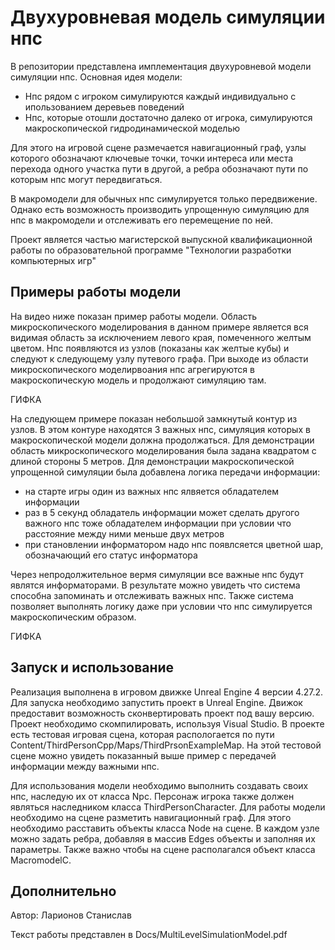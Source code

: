 # Двухуровневая модель симуляции нпс
В репозитории представлена имплементация двухуровневой модели симуляции нпс.
Основная идея модели: 
- Нпс рядом с игроком симулируются каждый индивидуально с ипользованием деревьев поведений
- Нпс, которые отошли достаточно далеко от игрока, симулируются макроскопической гидродинамической моделью

Для этого на игровой сцене размечается навигационный граф, узлы которого обозначают ключевые точки, точки интереса или места перехода одного участка пути в другой, а ребра обозначают пути по которым нпс могут передвигаться.

В макромодели для обычных нпс симулируется только передвижение. Однако есть возможность производить упрощенную симуляцию для нпс в макромодели и отслеживать его перемещение по ней.

Проект является частью магистерской выпускной квалификационной работы по образовательной программе "Технологии разработки компьютерных игр"

## Примеры работы модели
На видео ниже показан пример работы модели.  Область микроскопического моделирования в данном примере является вся видимая область за исключением левого края, помеченного желтым цветом. 
Нпс появляются из узлов (показаны как желтые кубы) и следуют к следующему узлу путевого графа. При выходе из области микроскопического моделирвоания нпс агрегируются в макроскопическую модель и продолжают симуляцию там.

ГИФКА

На следующем примере показан небольшой замкнутый контур из узлов. В этом контуре находятся 3 важных нпс, симуляция которых в макроскопической модели должна продолжаться. Для демонстрации область микроскопического моделирования была задана квадратом с длиной стороны 5 метров.
Для демонстрации макроскопической упрощенной симуляции была добавлена логика передачи информации:
  - на старте игры один из важных нпс ялвяется обладателем информации
  - раз в 5 секунд обладатель информации может сделать другого важного нпс тоже обладателем информации при условии что расстояние между ними меньше двух метров
  - при становлении информатором надо нпс появлсяется цветной шар, обозначающий его статус информатора

Через непродолжительное вермя симуляции все важные нпс будут являтся информаторами.
В результате можно увидеть что система способна запоминать и отслеживать важных нпс. Также система позволяет выполнять логику даже при условии что нпс симулируется макроскопическим образом.

ГИФКА

## Запуск и использование
Реализация выполнена в игровом движке Unreal Engine 4 версии 4.27.2. Для запуска необходимо запустить проект в Unreal Engine. Движок предоставит возможность сконвертировать проект под вашу версию. Проект необходимо скомпилировать, используя Visual Studio.
В проекте есть тестовая игровая сцена, которая распологается по пути Content/ThirdPersonCpp/Maps/ThirdPrsonExampleMap. На этой тестовой сцене можно увидеть показанный выше пример с передачей информации между важными нпс. 

Для использования модели необходимо выполнить создавать своих нпс, наследую их от класса Npc. Персонаж игрока также должен являться наследником класса ThirdPersonCharacter. 
Для работы модели необходимо на сцене разметить навигационный граф. Для этого необходимо расставить объекты класса Node на сцене. В каждом узле можно задать ребра, добавляя в массив Edges объекты и заполняя их параметры. Также важно чтобы на сцене располагался объект класса MacromodelC.

## Дополнительно
Автор: Ларионов Станислав

Текст работы представлен в Docs/MultiLevelSimulationModel.pdf
